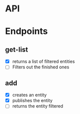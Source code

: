 # API

# Endpoints

## get-list

- [x] returns a list of filtered entities
- [ ] Filters out the finished ones

## add

- [x] creates an entity
- [x] publishes the entity
- [ ] returns the entity filtered
